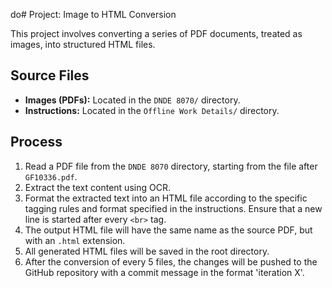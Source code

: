 do# Project: Image to HTML Conversion

This project involves converting a series of PDF documents, treated as images, into structured HTML files.

## Source Files
- **Images (PDFs):** Located in the `DNDE 8070/` directory.
- **Instructions:** Located in the `Offline Work Details/` directory.

## Process
1. Read a PDF file from the `DNDE 8070` directory, starting from the file after `GF10336.pdf`.
2. Extract the text content using OCR.
3. Format the extracted text into an HTML file according to the specific tagging rules and format specified in the instructions. Ensure that a new line is started after every `<br>` tag.
4. The output HTML file will have the same name as the source PDF, but with an `.html` extension.
5. All generated HTML files will be saved in the root directory.
6. After the conversion of every 5 files, the changes will be pushed to the GitHub repository with a commit message in the format 'iteration X'.